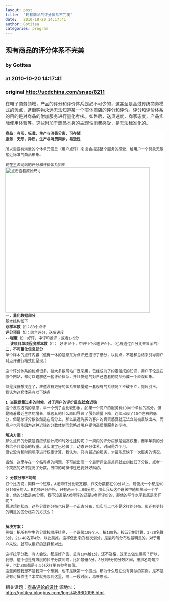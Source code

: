 ```yaml
---
layout: post
title:  "现有商品的评分体系不完美"
date:   2010-10-20 14:17:41
author: Gotitea
categories: program
---
```


## 现有商品的评分体系不完美
### by Gotitea
### at 2010-10-20 14:17:41
### original <http://ucdchina.com/snap/8211>

<p><span style="font-family:Tahoma,Verdana,Arial,Helvetica,sans-serif;font-size:12px;color:#535252;line-height:19px">
<p style="margin-top:0px;margin-right:0px;margin-bottom:15px;margin-left:0px;padding:0px"><span style="color:#333333;padding:0px;margin:0px">在电子商务领域，产品的评分和评价体系是必不可少的，这甚至是高过传统商务模式的优点，逛街购物永远无法知道某一个实体商店的评分和评价。评分和评价体系的目的是对商品的附加服务进行量化考核。如售后，送货速度，商家态度，产品实际使用体验等。这些附加于商品本身的主观性消费感受，是无法标准化的。</span></p>
<div style="font-family:����,Tahoma,Verdana,Georgia,Courier,Simsun;font-size:12px;background-color:#ffffff;color:#000000;background-repeat:no-repeat no-repeat;padding:0px;margin:0px">
<div style="padding:0px;margin:0px">
<div style="padding:0px;margin:0px"><strong style="padding:0px;margin:0px"><span style="color:#333333;padding:0px;margin:0px">商品：有形，标准，生产与消费分离，可存储</span></strong></div>
<div style="padding:0px;margin:0px"><strong style="padding:0px;margin:0px"><span style="color:#333333;padding:0px;margin:0px">服务：无形，异质，生产与消费同步，易逝性</span></strong></div>
</div>
<div style="padding:0px;margin:0px"><span style="color:#888888;padding:0px;margin:0px"><br style="padding:0px;margin:0px"></span></div>
<div style="padding:0px;margin:0px"><span style="color:#333333;padding:0px;margin:0px">所以需要有海量的个体单元信息（用户点评）来复合描述整个服务的感受，给用户一个具象无限接近标准的商品形象。</span></div>
<div style="padding:0px;margin:0px"><span style="color:#888888;padding:0px;margin:0px"><br style="padding:0px;margin:0px"></span></div>
<div style="padding:0px;margin:0px"><span style="color:#333333;padding:0px;margin:0px">现在主流网站的评分和评价体系如图 <br style="padding:0px;margin:0px"></span><a style="text-decoration:underline;color:#29b0c4;padding:0px;margin:0px" href="http://www.bababian.com/phoinfo/08AEA3598F3F3DCD3AE6F3485D619CBADT"><span style="color:#333333;padding:0px;margin:0px"><img style="width:460px;padding:0px;margin:0px;border:initial none initial" src="http://img.ucdchina.com/upload/snap/2010-10/93780cf72c4117fb123a643594732384.jpeg" alt="点击查看原始尺寸"></span></a><br style="padding:0px;margin:0px"></div>
<div style="padding:0px;margin:0px"><strong style="padding:0px;margin:0px"><span style="color:#333333;padding:0px;margin:0px">一，量化数据部分</span></strong></div>
<div style="padding:0px;margin:0px"><span style="color:#333333;padding:0px;margin:0px">基本结构如下</span></div>
<div style="padding:0px;margin:0px"><span style="color:#333333;padding:0px;margin:0px"><strong style="padding:0px;margin:0px">总样本数</strong> 如：80个点评</span></div>
<div style="padding:0px;margin:0px"><span style="color:#333333;padding:0px;margin:0px"><strong style="padding:0px;margin:0px">评分项目</strong> 如：综合评分，送货速度</span></div>
<div style="padding:0px;margin:0px"><span style="color:#333333;padding:0px;margin:0px">--<strong style="padding:0px;margin:0px">程度</strong> 如：好评，中评和差评；或者1-5分</span></div>
<div style="padding:0px;margin:0px"><span style="color:#333333;padding:0px;margin:0px">--<strong style="padding:0px;margin:0px">该项目单项程度样本数</strong> 如： 好评10个，中评1个和差评0个。（也有通过百分比来显示的）<br style="padding:0px;margin:0px"></span></div>
<span style="color:#333333;padding:0px;margin:0px"><strong style="padding:0px;margin:0px">二，不可量化信息部分</strong></span>
<div style="padding:0px;margin:0px"><span style="color:#333333;padding:0px;margin:0px">单个样本的点评内容（值得一体的是京东对点评还进行了细分，以优点，不足和总结来引导用户对点评进行格式化呈现。）</span></div>
<div style="padding:0px;margin:0px"><span style="color:#888888;padding:0px;margin:0px"><br style="padding:0px;margin:0px"></span></div>
<div style="padding:0px;margin:0px"><span style="color:#333333;padding:0px;margin:0px">这个评分体系的优点很多，被大多数网站广泛采用，已经成为了约定俗成的知识，用户不论是在哪个网站，都可以理解这一套评价体系，并且快速的对自己查看的商品形成一个直观印象。</span></div>
<div style="padding:0px;margin:0px"><span style="color:#888888;padding:0px;margin:0px"><br style="padding:0px;margin:0px"></span></div>
<div style="padding:0px;margin:0px"><span style="color:#333333;padding:0px;margin:0px">但是我就想找茬了，难道没有更好的体系来颠覆这一套现有的系统吗？不破不立，抛砖引玉。<br style="padding:0px;margin:0px"></span></div>
<div style="padding:0px;margin:0px"><span style="color:#333333;padding:0px;margin:0px">我认为这套体系有以下缺点</span></div>
<div style="padding:0px;margin:0px"><span style="color:#888888;padding:0px;margin:0px"><br style="padding:0px;margin:0px"></span></div>
<div style="padding:0px;margin:0px"><strong style="padding:0px;margin:0px"><span style="color:#333333;padding:0px;margin:0px">1 当数据量过多的时候，对于用户的评价反应就会迟钝</span></strong></div>
<div style="padding:0px;margin:0px"><span style="color:#333333;padding:0px;margin:0px">这个反应迟钝的意思，举一个例子会比较形象。如果一个商户的服务有1000个单位的高分，但是随着最近生意的增长，或者其他什么原因导致了服务质量下降，连续出现了10个左右的低分，但是总评分数依然是在高分上，那么最近购买的客户的真实感受就无法立刻被反映出来，而商户也可能因为这种迟钝的分数体制而忽略对用户提供高质量服务的坚持。</span></div>
<div style="padding:0px;margin:0px"><span style="color:#888888;padding:0px;margin:0px"><br style="padding:0px;margin:0px"></span></div>
<div style="padding:0px;margin:0px"><strong style="padding:0px;margin:0px"><span style="color:#333333;padding:0px;margin:0px">解决方案：</span></strong></div>
<div style="padding:0px;margin:0px"><span style="color:#333333;padding:0px;margin:0px">那么点评的分数是否应该设计成和时效性挂钩呢？一周内的评分应该是最高权重，而半年前的分数给予非常低的权重。其实淘宝已经做了，动态评分体系，时间是六个月。</span></div>
<div style="padding:0px;margin:0px"><span style="color:#333333;padding:0px;margin:0px">但它没有和时间顺序进行权重计算，我认为，只有最近的服务，才最能反映下一次服务的情况。</span></div>
<div style="padding:0px;margin:0px"><span style="color:#888888;padding:0px;margin:0px"><br style="padding:0px;margin:0px"></span></div>
<div style="padding:0px;margin:0px"><span style="color:#333333;padding:0px;margin:0px">当然，这里存在一个临界点的问题，不可能出现一个最新评论是差评就立刻拉低了分数，或者一个突然的好评提高了分数，当中的可操作性还要好好斟酌。</span></div>
<div style="padding:0px;margin:0px"><span style="color:#888888;padding:0px;margin:0px"><br style="padding:0px;margin:0px"></span></div>
<div style="padding:0px;margin:0px"><strong style="padding:0px;margin:0px"><span style="color:#333333;padding:0px;margin:0px">2 分数分布不均匀</span></strong></div>
<div style="padding:0px;margin:0px"><span style="color:#333333;padding:0px;margin:0px">打个比方说，同样一个班级，A老师评分比较宽容，作文分数都在90分以上，随便找一个都是90分100分的人。B老师评分严格，只有两三个上90分的。那么我从这个班级中随机抽出一个学生，他的分数是90分整，我不知道是A老师评的还是B老师评价的，那他的写作水平到底是怎样呢？</span></div>
<div style="padding:0px;margin:0px"><span style="color:#333333;padding:0px;margin:0px">最理想的状态，这些分数的分布也只是一个正态分布，但实际上也不是这样的分布。那还有更好的明显的区分档次的方式么？<br style="padding:0px;margin:0px"></span>
<p style="margin-top:0px;margin-right:0px;margin-bottom:15px;margin-left:0px;padding:0px"><a style="text-decoration:underline;color:#29b0c4;padding:0px;margin:0px" href="http://www.bababian.com/phoinfo/E93FADE1776BE3E482C86946A479A107DT"><span style="color:#333333;padding:0px;margin:0px"><img style="padding:0px;margin:0px;border:initial none initial" src="http://img.ucdchina.com/upload/snap/2010-10/5838f3cb5f775d02cd5a2d4384297fff.jpeg" alt=""></span></a></p>
</div>
<div style="padding:0px;margin:0px"><span style="color:#888888;padding:0px;margin:0px"><br style="padding:0px;margin:0px"></span></div>
<div style="padding:0px;margin:0px"><strong style="padding:0px;margin:0px"><span style="color:#333333;padding:0px;margin:0px">解决方案：</span></strong></div>
<div style="padding:0px;margin:0px"><span style="color:#333333;padding:0px;margin:0px">例如：把所有学生的分数按顺序排序，一个班级100个人，拍100名。按五分制计算，1-20名算5分，21-40名算4分，以此类推。这样做出来的档次划分，是最均匀分布也最明显的。对于用户来说，就可以更好的选择和对比。</span></div>
<div style="padding:0px;margin:0px"><span style="color:#888888;padding:0px;margin:0px"><br style="padding:0px;margin:0px"></span></div>
<div style="padding:0px;margin:0px"><span style="color:#333333;padding:0px;margin:0px">这样拉平分数，有人会说，都是好产品，总有10%给1分，还不及格，这怎么做生意呢？所以，我想，这个也是有限度的拉平分数间隔，比如最低3分。3分到5分的分数区间，按排名均匀拉平，也比80%都是4.5分这样更有参考价值。</span></div>
<div style="padding:0px;margin:0px"><span style="color:#333333;padding:0px;margin:0px">这些问题我想不是我第一个想到，也不是我第一个提出。那为什么现在没有类似的实例，是不是没有可操作性？本文就先写到这里，隔上一段时间，再来思考。</span></div>
</div>
</span></p><p>相关话题：<a href="http://ucdchina.com/topic/297">商品评论的设计</a> 源地址：<a href="http://gotitea.blogbus.com/logs/45960096.html">http://gotitea.blogbus.com/logs/45960096.html</a></p>